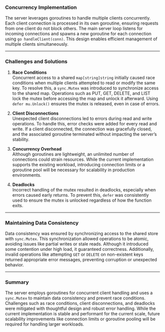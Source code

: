 ### **Concurrency Implementation**

The server leverages goroutines to handle multiple clients concurrently. Each client connection is processed in its own goroutine, ensuring requests from one client do not block others. The main server loop listens for incoming connections and spawns a new goroutine for each connection using `go handleClient(conn)`. This design enables efficient management of multiple clients simultaneously.

---

### **Challenges and Solutions**

1. **Race Conditions**  
   Concurrent access to a shared `map[string]string` initially caused race conditions when multiple clients attempted to read or modify the same key. To resolve this, a `sync.Mutex` was introduced to synchronize access to the shared map. Operations such as PUT, GET, DELETE, and LIST lock the mutex before accessing the map and unlock it afterward. Using `defer mu.Unlock()` ensures the mutex is released, even in case of errors.

2. **Client Disconnections**  
   Unexpected client disconnections led to errors during read and write operations. To handle this, error checks were added for every read and write. If a client disconnected, the connection was gracefully closed, and the associated goroutine terminated without impacting the server’s stability.

3. **Concurrency Overhead**  
   Although goroutines are lightweight, an unlimited number of connections could strain resources. While the current implementation supports the existing workload, introducing connection limits or a goroutine pool will be necessary for scalability in production environments.

4. **Deadlocks**  
   Incorrect handling of the mutex resulted in deadlocks, especially when errors caused early returns. To prevent this, `defer` was consistently used to ensure the mutex is unlocked regardless of how the function exits.

---

### **Maintaining Data Consistency**

Data consistency was ensured by synchronizing access to the shared store with `sync.Mutex`. This synchronization allowed operations to be atomic, avoiding issues like partial writes or stale reads. Although it introduced some contention under high load, it guaranteed correctness. Additionally, invalid operations like attempting `GET` or `DELETE` on non-existent keys returned appropriate error messages, preventing corruption or unexpected behavior.

---

### **Summary**

The server employs goroutines for concurrent client handling and uses a `sync.Mutex` to maintain data consistency and prevent race conditions. Challenges such as race conditions, client disconnections, and deadlocks were mitigated with thoughtful design and robust error handling. While the current implementation is stable and performant for the current scale, future scalability improvements like connection limits or goroutine pooling will be required for handling larger workloads.

